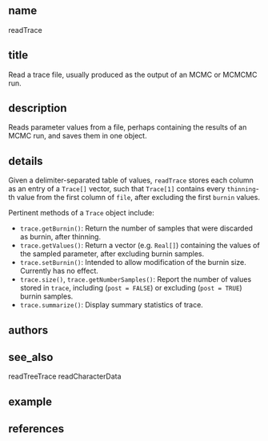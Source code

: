 ## name
readTrace
## title
Read a trace file, usually produced as the output of an MCMC or MCMCMC run.
## description
Reads parameter values from a file, perhaps containing the results of an MCMC run, and saves them in one object.
## details
Given a delimiter-separated table of values, `readTrace` stores each column as an entry of a `Trace[]` vector, such that `Trace[1]` contains every `thinning`-th value from the first column of `file`, after excluding the first `burnin` values.

Pertinent methods of a `Trace` object include:

- `trace.getBurnin()`: Return the number of samples that were discarded as burnin, after thinning.
- `trace.getValues()`: Return a vector (e.g. `Real[]`) containing the values of the sampled parameter,
  after excluding burnin samples.
- `trace.setBurnin()`: Intended to allow modification of the burnin size. Currently has no effect.
- `trace.size()`, `trace.getNumberSamples()`: Report the number of values stored in `trace`,
  including (`post = FALSE`) or excluding (`post = TRUE`) burnin samples.
- `trace.summarize()`: Display summary statistics of trace.

## authors
## see_also
readTreeTrace
readCharacterData
## example
## references
